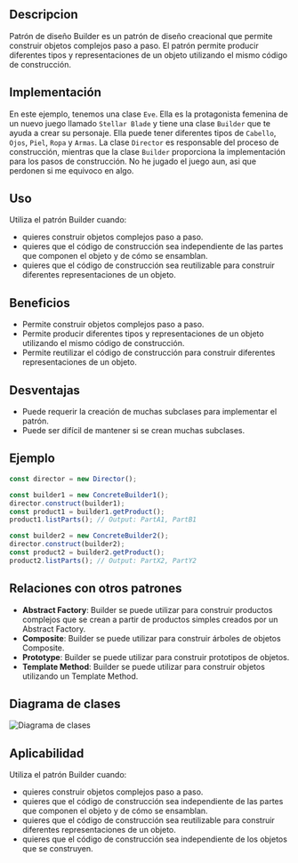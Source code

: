 ## Descripcion
Patrón de diseño Builder es un patrón de diseño creacional que permite construir objetos complejos paso a paso. El patrón permite producir diferentes tipos y representaciones de un objeto utilizando el mismo código de construcción.

## Implementación
En este ejemplo, tenemos una clase `Eve`. Ella es la protagonista femenina de un nuevo juego llamado `Stellar Blade` y tiene una clase `Builder` que te ayuda a crear su personaje. Ella puede tener diferentes tipos de `Cabello`, `Ojos`, `Piel`, `Ropa` y `Armas`. La clase `Director` es responsable del proceso de construcción, mientras que la clase `Builder` proporciona la implementación para los pasos de construcción. No he jugado el juego aun, asi que perdonen si me equivoco en algo.

## Uso
Utiliza el patrón Builder cuando:
- quieres construir objetos complejos paso a paso.
- quieres que el código de construcción sea independiente de las partes que componen el objeto y de cómo se ensamblan.
- quieres que el código de construcción sea reutilizable para construir diferentes representaciones de un objeto.

## Beneficios
- Permite construir objetos complejos paso a paso.
- Permite producir diferentes tipos y representaciones de un objeto utilizando el mismo código de construcción.
- Permite reutilizar el código de construcción para construir diferentes representaciones de un objeto.

## Desventajas
- Puede requerir la creación de muchas subclases para implementar el patrón.
- Puede ser difícil de mantener si se crean muchas subclases.

## Ejemplo
```typescript
const director = new Director();

const builder1 = new ConcreteBuilder1();
director.construct(builder1);
const product1 = builder1.getProduct();
product1.listParts(); // Output: PartA1, PartB1

const builder2 = new ConcreteBuilder2();
director.construct(builder2);
const product2 = builder2.getProduct();
product2.listParts(); // Output: PartX2, PartY2
```

## Relaciones con otros patrones
- **Abstract Factory**: Builder se puede utilizar para construir productos complejos que se crean a partir de productos simples creados por un Abstract Factory.
- **Composite**: Builder se puede utilizar para construir árboles de objetos Composite.
- **Prototype**: Builder se puede utilizar para construir prototipos de objetos.
- **Template Method**: Builder se puede utilizar para construir objetos utilizando un Template Method.

## Diagrama de clases
![Diagrama de clases](https://media.geeksforgeeks.org/wp-content/uploads/uml-of-builedr.jpg)

## Aplicabilidad
Utiliza el patrón Builder cuando:
- quieres construir objetos complejos paso a paso.
- quieres que el código de construcción sea independiente de las partes que componen el objeto y de cómo se ensamblan.
- quieres que el código de construcción sea reutilizable para construir diferentes representaciones de un objeto.
- quieres que el código de construcción sea independiente de los objetos que se construyen.